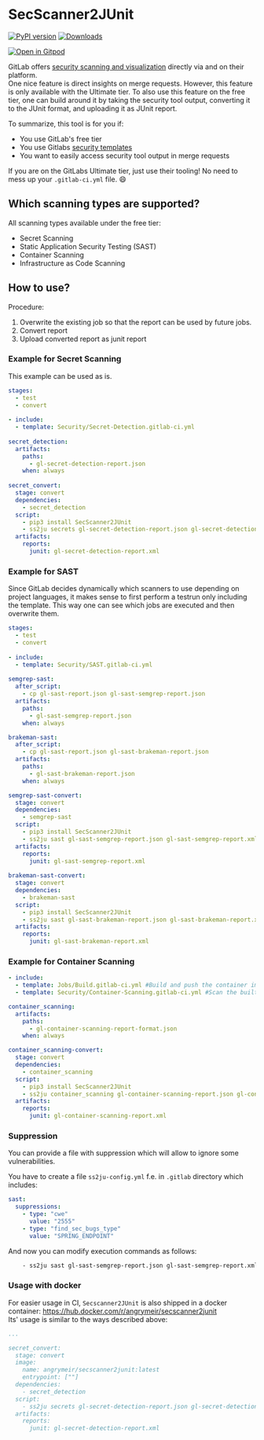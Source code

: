 # SecScanner2JUnit
[![PyPI version](https://badge.fury.io/py/secscanner2junit.svg)](https://badge.fury.io/py/secscanner2junit)
[![Downloads](https://pepy.tech/badge/secscanner2junit)](https://pepy.tech/project/secscanner2junit)

[![Open in Gitpod](https://gitpod.io/button/open-in-gitpod.svg)](https://gitpod.io/#https://github.com/angrymeir/SecScanner2JUnit)

GitLab offers [security scanning and visualization](https://docs.gitlab.com/ee/user/application_security/) directly via and on their platform.  
One nice feature is direct insights on merge requests. However, this feature is only available with the Ultimate tier. To also use this feature on the free tier, one can build around it by taking the security tool output, converting it to the JUnit format, and uploading it as JUnit report.

To summarize, this tool is for you if:
- You use GitLab's free tier
- You use Gitlabs [security templates](https://docs.gitlab.com/ee/user/application_security/)
- You want to easily access security tool output in merge requests

If you are on the GitLabs Ultimate tier, just use their tooling! No need to mess up your `.gitlab-ci.yml` file. :smile:

## Which scanning types are supported?
All scanning types available under the free tier:
- Secret Scanning
- Static Application Security Testing (SAST)
- Container Scanning
- Infrastructure as Code Scanning

## How to use?
Procedure:
1. Overwrite the existing job so that the report can be used by future jobs.  
2. Convert report
3. Upload converted report as junit report

### Example for Secret Scanning
This example can be used as is.
```yaml
stages:
  - test
  - convert
  
- include:
  - template: Security/Secret-Detection.gitlab-ci.yml
  
secret_detection:
  artifacts:
    paths:
      - gl-secret-detection-report.json
    when: always
    
secret_convert:
  stage: convert
  dependencies:
    - secret_detection
  script:
    - pip3 install SecScanner2JUnit
    - ss2ju secrets gl-secret-detection-report.json gl-secret-detection-report.xml
  artifacts:
    reports:
      junit: gl-secret-detection-report.xml
```

### Example for SAST  
Since GitLab decides dynamically which scanners to use depending on project languages, it makes sense to first perform a testrun only including the template. This way one can see which jobs are executed and then overwrite them. 
```yaml
stages:
  - test
  - convert
  
- include:
  - template: Security/SAST.gitlab-ci.yml
  
semgrep-sast:
  after_script:
    - cp gl-sast-report.json gl-sast-semgrep-report.json
  artifacts:
    paths:
      - gl-sast-semgrep-report.json
    when: always

brakeman-sast:
  after_script:
    - cp gl-sast-report.json gl-sast-brakeman-report.json
  artifacts:
    paths:
      - gl-sast-brakeman-report.json
    when: always

semgrep-sast-convert:
  stage: convert
  dependencies:
    - semgrep-sast
  script:
    - pip3 install SecScanner2JUnit
    - ss2ju sast gl-sast-semgrep-report.json gl-sast-semgrep-report.xml
  artifacts:
    reports:
      junit: gl-sast-semgrep-report.xml
      
brakeman-sast-convert:
  stage: convert
  dependencies:
    - brakeman-sast
  script:
    - pip3 install SecScanner2JUnit
    - ss2ju sast gl-sast-brakeman-report.json gl-sast-brakeman-report.xml
  artifacts:
    reports:
      junit: gl-sast-brakeman-report.xml

```

### Example for Container Scanning

```yaml
- include:
  - template: Jobs/Build.gitlab-ci.yml #Build and push the container image
  - template: Security/Container-Scanning.gitlab-ci.yml #Scan the built image

container_scanning:
  artifacts:
    paths:
      - gl-container-scanning-report-format.json
    when: always

container_scanning-convert:
  stage: convert
  dependencies:
    - container_scanning
  script:
    - pip3 install SecScanner2JUnit
    - ss2ju container_scanning gl-container-scanning-report.json gl-container-scanning-report.xml
  artifacts:
    reports:
      junit: gl-container-scanning-report.xml
```

### Suppression

You can provide a file with suppression which will allow to ignore some vulnerabilities.

You have to create a file `ss2ju-config.yml` f.e. in `.gitlab` directory which includes:

```yml
sast:
  suppressions:
    - type: "cwe"
      value: "2555"
    - type: "find_sec_bugs_type"
      value: "SPRING_ENDPOINT"
```

And now you can modify execution commands as follows:

```bash
    - ss2ju sast gl-sast-semgrep-report.json gl-sast-semgrep-report.xml .gitlab/ss2ju-config.yml
```


### Usage with docker
For easier usage in CI, `Secscanner2JUnit` is also shipped in a docker container: https://hub.docker.com/r/angrymeir/secscanner2junit  
Its' usage is similar to the ways described above:
```yaml
...

secret_convert:
  stage: convert
  image:
    name: angrymeir/secscanner2junit:latest
    entrypoint: [""]
  dependencies:
    - secret_detection
  script:
    - ss2ju secrets gl-secret-detection-report.json gl-secret-detection-report.xml
  artifacts:
    reports:
      junit: gl-secret-detection-report.xml
```
